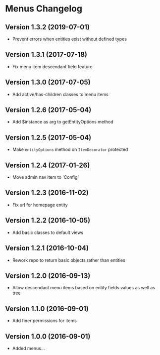 # Menus Changelog

## Version 1.3.2 (2019-07-01)
- Prevent errors when entities exist without defined types

## Version 1.3.1 (2017-07-18)
- Fix menu item descendant field feature

## Version 1.3.0 (2017-07-05)
- Add active/has-children classes to menu items

## Version 1.2.6 (2017-05-04)
- Add $instance as arg to getEntityOptions method

## Version 1.2.5 (2017-05-04)
- Make `entityOptions` method on `ItemDecorator` protected

## Version 1.2.4 (2017-01-26)

- Move admin nav item to 'Config'

## Version 1.2.3 (2016-11-02)

- Fix url for homepage entity

## Version 1.2.2 (2016-10-05)

- Add basic classes to default views

## Version 1.2.1 (2016-10-04)

- Rework repo to return basic objects rather than entities

## Version 1.2.0 (2016-09-13)

- Allow descendant menu items based on entity fields values as well as tree

## Version 1.1.0 (2016-09-01)

- Add finer permissions for items

## Version 1.0.0 (2016-09-01)

- Added menus...
